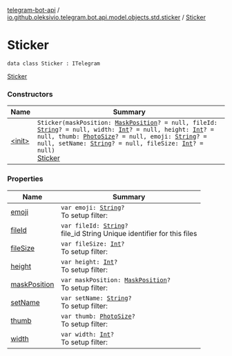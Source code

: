 [telegram-bot-api](../../index.md) / [io.github.oleksivio.telegram.bot.api.model.objects.std.sticker](../index.md) / [Sticker](./index.md)

# Sticker

`data class Sticker : ITelegram`

[Sticker](https://core.telegram.org/bots/api/#sticker)

### Constructors

| Name | Summary |
|---|---|
| [&lt;init&gt;](-init-.md) | `Sticker(maskPosition: `[`MaskPosition`](../-mask-position/index.md)`? = null, fileId: `[`String`](https://kotlinlang.org/api/latest/jvm/stdlib/kotlin/-string/index.html)`? = null, width: `[`Int`](https://kotlinlang.org/api/latest/jvm/stdlib/kotlin/-int/index.html)`? = null, height: `[`Int`](https://kotlinlang.org/api/latest/jvm/stdlib/kotlin/-int/index.html)`? = null, thumb: `[`PhotoSize`](../../io.github.oleksivio.telegram.bot.api.model.objects.std.files/-photo-size/index.md)`? = null, emoji: `[`String`](https://kotlinlang.org/api/latest/jvm/stdlib/kotlin/-string/index.html)`? = null, setName: `[`String`](https://kotlinlang.org/api/latest/jvm/stdlib/kotlin/-string/index.html)`? = null, fileSize: `[`Int`](https://kotlinlang.org/api/latest/jvm/stdlib/kotlin/-int/index.html)`? = null)`<br>[Sticker](https://core.telegram.org/bots/api/#sticker) |

### Properties

| Name | Summary |
|---|---|
| [emoji](emoji.md) | `var emoji: `[`String`](https://kotlinlang.org/api/latest/jvm/stdlib/kotlin/-string/index.html)`?`<br>To setup filter: |
| [fileId](file-id.md) | `var fileId: `[`String`](https://kotlinlang.org/api/latest/jvm/stdlib/kotlin/-string/index.html)`?`<br>file_id String Unique identifier for this files |
| [fileSize](file-size.md) | `var fileSize: `[`Int`](https://kotlinlang.org/api/latest/jvm/stdlib/kotlin/-int/index.html)`?`<br>To setup filter: |
| [height](height.md) | `var height: `[`Int`](https://kotlinlang.org/api/latest/jvm/stdlib/kotlin/-int/index.html)`?`<br>To setup filter: |
| [maskPosition](mask-position.md) | `var maskPosition: `[`MaskPosition`](../-mask-position/index.md)`?`<br>To setup filter: |
| [setName](set-name.md) | `var setName: `[`String`](https://kotlinlang.org/api/latest/jvm/stdlib/kotlin/-string/index.html)`?`<br>To setup filter: |
| [thumb](thumb.md) | `var thumb: `[`PhotoSize`](../../io.github.oleksivio.telegram.bot.api.model.objects.std.files/-photo-size/index.md)`?`<br>To setup filter: |
| [width](width.md) | `var width: `[`Int`](https://kotlinlang.org/api/latest/jvm/stdlib/kotlin/-int/index.html)`?`<br>To setup filter: |
